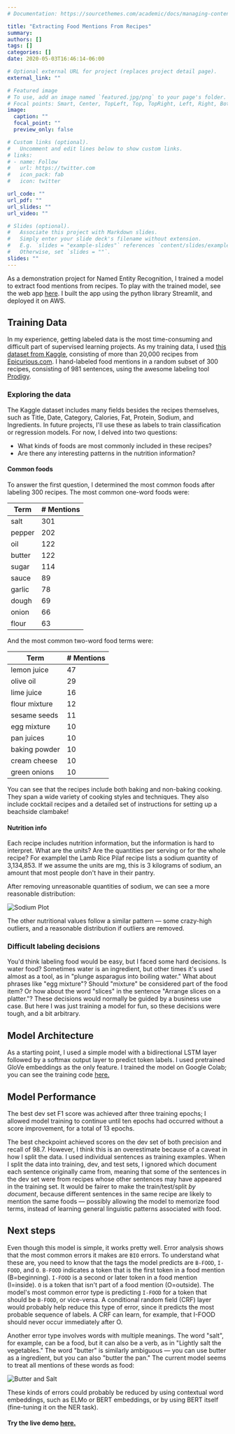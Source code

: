 ```yaml
---
# Documentation: https://sourcethemes.com/academic/docs/managing-content/

title: "Extracting Food Mentions From Recipes"
summary: 
authors: []
tags: []
categories: []
date: 2020-05-03T16:46:14-06:00

# Optional external URL for project (replaces project detail page).
external_link: ""

# Featured image
# To use, add an image named `featured.jpg/png` to your page's folder.
# Focal points: Smart, Center, TopLeft, Top, TopRight, Left, Right, BottomLeft, Bottom, BottomRight.
image:
  caption: ""
  focal_point: ""
  preview_only: false

# Custom links (optional).
#   Uncomment and edit lines below to show custom links.
# links:
# - name: Follow
#   url: https://twitter.com
#   icon_pack: fab
#   icon: twitter

url_code: ""
url_pdf: ""
url_slides: ""
url_video: ""

# Slides (optional).
#   Associate this project with Markdown slides.
#   Simply enter your slide deck's filename without extension.
#   E.g. `slides = "example-slides"` references `content/slides/example-slides.md`.
#   Otherwise, set `slides = ""`.
slides: ""
---
```

As a demonstration project for Named Entity Recognition, I trained a model to extract food mentions from recipes. To play with the trained model, see the web app [here](http://54.213.148.85:8501). I built the app using the python library Streamlit, and deployed it on AWS.




## Training Data
In my experience, getting labeled data is the most time-consuming and difficult part of supervised learning projects. As my training data, I used [this dataset from Kaggle](https://www.kaggle.com/hugodarwood/epirecipes), consisting of more than 20,000 recipes from [Epicurious.com](www.epicurious.com). I hand-labeled food mentions in a random subset of 300 recipes, consisting of 981 sentences, using the awesome labeling tool [Prodigy](https://prodi.gy). 


### Exploring the data
The Kaggle dataset includes many fields besides the recipes themselves, such as Title, Date, Category, Calories, Fat, Protein, Sodium, and Ingredients. In future projects, I'll use these as labels to train classification or regression models. For now, I delved into two questions:

* What kinds of foods are most commonly included in these recipes?
* Are there any interesting patterns in the nutrition information?

#### Common foods
To answer the first question, I determined the most common foods after labeling 300 recipes. The most common one-word foods were:

| Term      | # Mentions|
| ----------| ----------|
| salt    | 301       |
| pepper    | 202       |
| oil       | 122       |
| butter    | 122       |
| sugar     | 114       |
| sauce     | 89       |
| garlic    | 78       |
| dough    | 69       |
| onion    | 66       |
| flour    | 63       |


And the most common two-word food terms were:

| Term      | # Mentions|
| ----------| ----------|
|lemon juice| 47
|olive oil|29
|lime juice| 16
|flour mixture| 12
|sesame seeds| 11
|egg mixture| 10
|pan juices|10
|baking powder| 10
|cream cheese|10
|green onions| 10  


You can see that the recipes include both baking and non-baking cooking. They span a wide variety of cooking styles and techniques. They also include cocktail recipes and a detailed set of instructions for setting up a beachside clambake! 

#### Nutrition info
Each recipe includes nutrition information, but the information is hard to interpret. What are the units? Are the quantities per serving or for the whole recipe? For examplel the Lamb Rice Pilaf recipe lists a sodium quantity of 3,134,853. If we assume the units are mg, this is 3 kilograms of sodium, an amount that most people don't have in their pantry.

After removing unreasonable quantities of sodium, we can see a more reasonable distribution:

![Sodium Plot](/img/sodium.jpg)

The other nutritional values follow a similar pattern — some crazy-high outliers, and a reasonable distribution if outliers are removed. 


### Difficult labeling decisions
You'd think labeling food would be easy, but I faced some hard decisions. Is water food? Sometimes water is an ingredient, but other times it's used almost as a tool, as in "plunge asparagus into boiling water." What about phrases like "egg mixture"? Should "mixture" be considered part of the food item? Or how about the word "slices" in the sentence "Arrange slices on a platter."? These decisions would normally be guided by  a business use case. But here I was just training a model for fun, so these decisions were tough, and a bit arbitrary. 

## Model Architecture
As a starting point, I used a simple model with a bidirectional LSTM layer followed by a softmax output layer to predict token labels. I used pretrained GloVe embeddings as the only feature. I trained the model on Google Colab; you can see the training code [here.](https://github.com/carolmanderson/food/blob/master/notebooks/modeling/Train_basic_LSTM_model.ipynb)

## Model Performance
The best dev set F1 score was achieved after three training epochs; I allowed model training to continue until ten epochs had occurred without a score improvement, for a total of 13 epochs. 

The best checkpoint achieved scores on the dev set of both precision and recall of 98.7. However, I think this is an overestimate because of a caveat in how I split the data. I used individual sentences as training examples. When I split the data into training, dev, and test sets, I ignored which document each sentence originally came from, meaning that some of the sentences in the dev set were from recipes whose other sentences may have appeared in the training set. It would be fairer to make the train/test/split _by document_, because different sentences in the same recipe are likely to mention the same foods — possibly allowing the model to memorize food terms, instead of learning general linguistic patterns associated with food. 

## Next steps
Even though this model is simple, it works pretty well. Error analysis shows that the most common errors it makes are `BIO` errors. To understand what these are, you need to know that the tags the model predicts are `B-FOOD`, `I-FOOD`, and `O`. `B-FOOD` indicates a token that is the first token in a food mention (B=beginning). `I-FOOD` is a second or later token in a food mention (I=inside). `O` is a token that isn't part of a food mention (O=outside). The model's most common error type is predicting `I-FOOD` for a token that should be `B-FOOD`, or vice-versa. A conditional random field (CRF) layer would probably help reduce this type of error, since it predicts the most probable sequence of labels. A CRF can learn, for example, that I-FOOD should never occur immediately after O.

Another error type involves words with multiple meanings. The word "salt", for example, can be a food, but it can also be a verb, as in "Lightly salt the vegetables." The word "butter" is similarly ambiguous — you can use butter as a ingredient, but you can also "butter the pan." The current model seems to treat all mentions of these words as food:


![Butter and Salt](/img/butter_salt_v3.png)

These kinds of errors could probably be reduced by using contextual word embeddings, such as ELMo or BERT embeddings, or by using BERT itself (fine-tuning it on the NER task). 

#### Try the live demo [here.](http://54.213.148.85:8501)  

